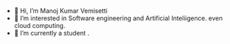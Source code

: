 - 👋 Hi, I’m Manoj Kumar Vemisetti
- 👀 I’m interested in Software engineering and Artificial Inteliigence. even cloud computing.
- 🌱 I’m currently a student .


<!---
manurockz/manurockz is a ✨ special ✨ repository because its `README.md` (this file) appears on your GitHub profile.
You can click the Preview link to take a look at your changes.
--->
